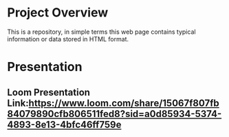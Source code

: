 # Project Overview
<p> This is a repository, in simple terms this web page contains typical information or data stored in HTML format.</p>


# Presentation

## Loom Presentation Link:https://www.loom.com/share/15067f807fb84079890cfb806511fed8?sid=a0d85934-5374-4893-8e13-4bfc46ff759e
